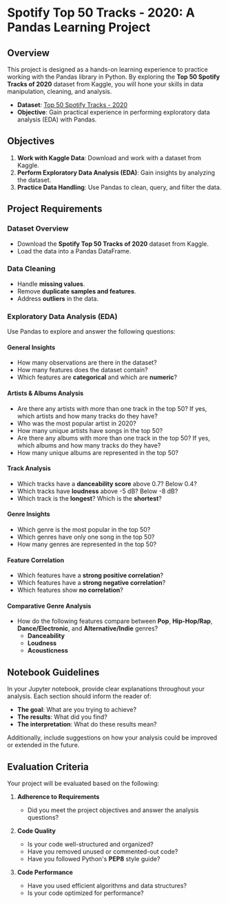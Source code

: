 # Spotify Top 50 Tracks - 2020: A Pandas Learning Project

## Overview

This project is designed as a hands-on learning experience to practice working with the Pandas library in Python. By exploring the **Top 50 Spotify Tracks of 2020** dataset from Kaggle, you will hone your skills in data manipulation, cleaning, and analysis.

- **Dataset**: [Top 50 Spotify Tracks - 2020](https://www.kaggle.com/datasets/atillacolak/top-50-spotify-tracks-2020)
- **Objective**: Gain practical experience in performing exploratory data analysis (EDA) with Pandas.

## Objectives

1. **Work with Kaggle Data**: Download and work with a dataset from Kaggle.
2. **Perform Exploratory Data Analysis (EDA)**: Gain insights by analyzing the dataset.
3. **Practice Data Handling**: Use Pandas to clean, query, and filter the data.

## Project Requirements

### Dataset Overview
- Download the **Spotify Top 50 Tracks of 2020** dataset from Kaggle.
- Load the data into a Pandas DataFrame.

### Data Cleaning
- Handle **missing values**.
- Remove **duplicate samples and features**.
- Address **outliers** in the data.

### Exploratory Data Analysis (EDA)
Use Pandas to explore and answer the following questions:

#### General Insights
- How many observations are there in the dataset?
- How many features does the dataset contain?
- Which features are **categorical** and which are **numeric**?

#### Artists & Albums Analysis
- Are there any artists with more than one track in the top 50? If yes, which artists and how many tracks do they have?
- Who was the most popular artist in 2020?
- How many unique artists have songs in the top 50?
- Are there any albums with more than one track in the top 50? If yes, which albums and how many tracks do they have?
- How many unique albums are represented in the top 50?

#### Track Analysis
- Which tracks have a **danceability score** above 0.7? Below 0.4?
- Which tracks have **loudness** above -5 dB? Below -8 dB?
- Which track is the **longest**? Which is the **shortest**?

#### Genre Insights
- Which genre is the most popular in the top 50?
- Which genres have only one song in the top 50?
- How many genres are represented in the top 50?

#### Feature Correlation
- Which features have a **strong positive correlation**?
- Which features have a **strong negative correlation**?
- Which features show **no correlation**?

#### Comparative Genre Analysis
- How do the following features compare between **Pop**, **Hip-Hop/Rap**, **Dance/Electronic**, and **Alternative/Indie** genres?
  - **Danceability**
  - **Loudness**
  - **Acousticness**

## Notebook Guidelines

In your Jupyter notebook, provide clear explanations throughout your analysis. Each section should inform the reader of:
- **The goal**: What are you trying to achieve?
- **The results**: What did you find?
- **The interpretation**: What do these results mean?

Additionally, include suggestions on how your analysis could be improved or extended in the future.

## Evaluation Criteria

Your project will be evaluated based on the following:

1. **Adherence to Requirements**  
   - Did you meet the project objectives and answer the analysis questions?
   
2. **Code Quality**  
   - Is your code well-structured and organized?
   - Have you removed unused or commented-out code?
   - Have you followed Python's **PEP8** style guide?

3. **Code Performance**  
   - Have you used efficient algorithms and data structures?
   - Is your code optimized for performance?
